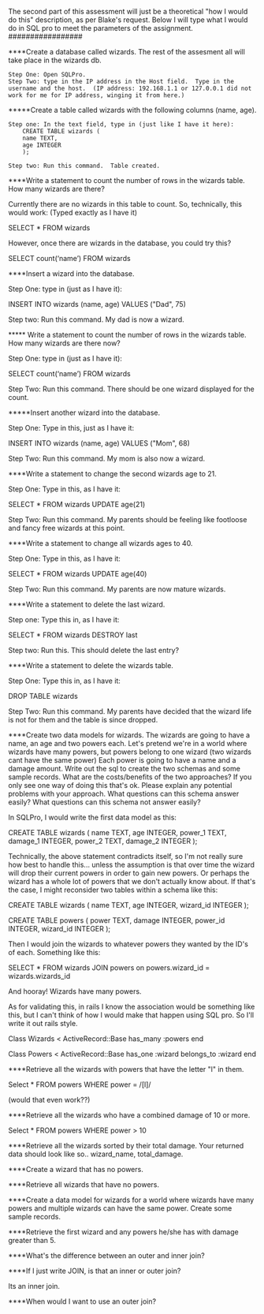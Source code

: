 The second part of this assessment will just be a theoretical "how I would do this" description, as per Blake's request.  Below I will type what I would do in SQL pro to meet the parameters of the assignment.
#################

****Create a database called wizards. The rest of the assesment all will take place in the wizards db.

	Step One: Open SQLPro.
	Step Two: type in the IP address in the Host field.  Type in the username and the host.  (IP address: 192.168.1.1 or 127.0.0.1 did not work for me for IP address, winging it from here.)

*****Create a table called wizards with the following columns (name, age).

	Step one: In the text field, type in (just like I have it here):
		CREATE TABLE wizards (
		name TEXT,
		age INTEGER
		);

	Step two: Run this command.  Table created.

****Write a statement to count the number of rows in the wizards table. How many wizards are there?

Currently there are no wizards in this table to count.  So, technically, this would work:
(Typed exactly as I have it)

SELECT * FROM wizards

However, once there are wizards in the database, you could try this?

SELECT count(‘name’)
FROM wizards


****Insert a wizard into the database.

Step One: type in (just as I have it):

INSERT INTO wizards (name, age)
VALUES ("Dad", 75)

Step two: Run this command.  My dad is now a wizard. 


***** Write a statement to count the number of rows in the wizards table. How many wizards are there now?

Step One: type in (just as I have it):

SELECT count(‘name’)
FROM wizards

Step Two: Run this command.  There should be one wizard displayed for the count.


*****Insert another wizard into the database.

Step One: Type in this, just as I have it:

INSERT INTO wizards (name, age)
VALUES ("Mom", 68)

Step Two: Run this command.  My mom is also now a wizard.

****Write a statement to change the second wizards age to 21.

Step One: Type in this, as I have it:

SELECT * FROM wizards
UPDATE age(21)


Step Two: Run this command.  My parents should be feeling like footloose and fancy free wizards at this point.

****Write a statement to change all wizards ages to 40.

Step One: Type in this, as I have it:

SELECT * FROM wizards
UPDATE age(40)

Step Two: Run this command.  My parents are now mature wizards.

****Write a statement to delete the last wizard.

Step one: Type this in, as I have it:

SELECT * FROM wizards
DESTROY last

Step two: Run this. This should delete the last entry?


****Write a statement to delete the wizards table.

Step One: Type this in, as I have it:

DROP TABLE wizards

Step Two: Run this command.  My parents have decided that the wizard life is not for them and the table is since dropped.

****Create two data models for wizards. The wizards are going to have a name, an age and two powers each. Let's pretend we're in a world where wizards have many powers, but powers belong to one wizard (two wizards cant have the same power) Each power is going to have a name and a damage amount. Write out the sql to create the two schemas and some sample records. What are the costs/benefits of the two approaches? If you only see one way of doing this that's ok. Please explain any potential problems with your approach. What questions can this schema answer easily? What questions can this schema not answer easily?

In SQLPro, I would write the first data model as this:

CREATE TABLE wizards (
	name TEXT,
	age INTEGER,
	power_1 TEXT,
	damage_1 INTEGER,
	power_2 TEXT,
	damage_2 INTEGER
);

Technically, the above statement contradicts itself, so I'm not really sure how best to handle this... unless the assumption is that over time the wizard will drop their current powers in order to gain new powers.  Or perhaps the wizard has a whole lot of powers that we don't actually know about.  If that's the case, I might reconsider two tables within a schema like this:

CREATE TABLE wizards (
	name TEXT,
	age INTEGER,
	wizard_id INTEGER
);

CREATE TABLE powers (
	power TEXT,
	damage INTEGER,
	power_id INTEGER,
	wizard_id INTEGER
);

Then I would join the wizards to whatever powers they wanted by the ID's of each.  Something like this:

SELECT *
FROM wizards
JOIN powers on powers.wizard_id = wizards.wizards_id

And hooray!  Wizards have many powers.

As for validating this, in rails I know the association would be something like this, but I can't think of how I would make that happen using SQL pro.  So I'll write it out rails style.

Class Wizards < ActiveRecord::Base
	has_many :powers
end

Class Powers <  ActiveRecord::Base
	has_one :wizard
	belongs_to :wizard
end


****Retrieve all the wizards with powers that have the letter "l" in them.

Select * FROM powers
WHERE power = /[l]/

(would that even work??)

****Retrieve all the wizards who have a combined damage of 10 or more.

Select * FROM powers
WHERE power > 10

****Retrieve all the wizards sorted by their total damage. Your returned data should look like so.. wizard_name, total_damage.

****Create a wizard that has no powers.

****Retrieve all wizards that have no powers.

****Create a data model for wizards for a world where wizards have many powers and multiple wizards can have the same power. Create some sample records.

****Retrieve the first wizard and any powers he/she has with damage greater than 5.

****What's the difference between an outer and inner join?

****If I just write JOIN, is that an inner or outer join?

Its an inner join.

****When would I want to use an outer join?
